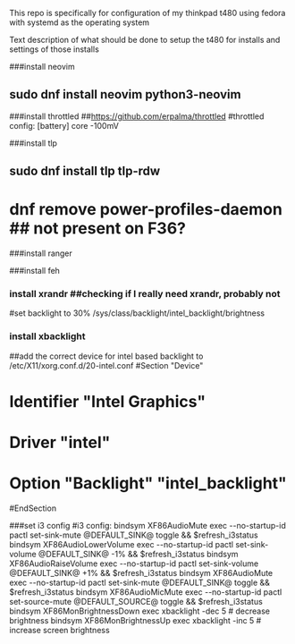  This repo is specifically for configuration of my thinkpad t480 using fedora with systemd as the operating system

Text description of what should be done to setup the t480 for installs and settings of those installs

###install neovim
## sudo dnf install neovim python3-neovim

###install throttled 
##https://github.com/erpalma/throttled
#throttled config:
    [battery] core -100mV

###install tlp
## sudo dnf install tlp tlp-rdw
# dnf remove power-profiles-daemon ## not present on F36?

###install ranger

###install feh

### install xrandr  ##checking if I really need xrandr, probably not
#set backlight to 30% /sys/class/backlight/intel_backlight/brightness

### install xbacklight
##add the correct device for intel based backlight to /etc/X11/xorg.conf.d/20-intel.conf
#Section "Device"
#    Identifier  "Intel Graphics"
#    Driver      "intel"
#    Option      "Backlight"  "intel_backlight"
#EndSection

###set i3 config
#i3 config:
    bindsym XF86AudioMute exec --no-startup-id pactl set-sink-mute @DEFAULT_SINK@ toggle && $refresh_i3status
    bindsym XF86AudioLowerVolume exec --no-startup-id pactl set-sink-volume @DEFAULT_SINK@ -1% && $refresh_i3status
    bindsym XF86AudioRaiseVolume exec --no-startup-id pactl set-sink-volume @DEFAULT_SINK@ +1% && $refresh_i3status
    bindsym XF86AudioMute exec --no-startup-id pactl set-sink-mute @DEFAULT_SINK@ toggle && $refresh_i3status
    bindsym XF86AudioMicMute exec --no-startup-id pactl set-source-mute @DEFAULT_SOURCE@ toggle && $refresh_i3status
    bindsym XF86MonBrightnessDown exec xbacklight -dec 5 # decrease brightness
    bindsym XF86MonBrightnessUp exec xbacklight -inc 5 # increase screen brightness

